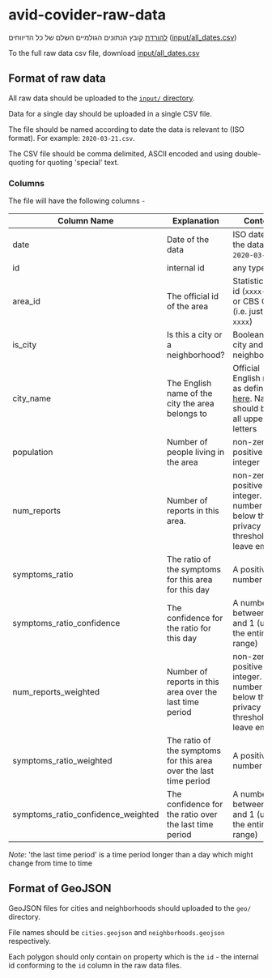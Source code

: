 # avid-covider-raw-data

[להורדת](https://raw.githubusercontent.com/hasadna/avid-covider-raw-data/master/input/all_dates.csv) קובץ הנתונים הגולמיים השלם של כל הדיווחים ([input/all_dates.csv](https://raw.githubusercontent.com/hasadna/avid-covider-raw-data/master/input/all_dates.csv))

To the full raw data csv file, download [input/all_dates.csv](https://raw.githubusercontent.com/hasadna/avid-covider-raw-data/master/input/all_dates.csv)

## Format of raw data 

All raw data should be uploaded to the [`input/` directory](https://github.com/hasadna/avid-covider-raw-data/tree/master/input).

Data for a single day should be uploaded in a single CSV file.

The file should be named according to date the data is relevant to (ISO format). For example: `2020-03-21.csv`.

The CSV file should be comma delimited, ASCII encoded and using double-quoting for quoting 'special' text.

### Columns

The file will have the following columns -

| Column Name | Explanation | Content |
|---|---|---|
| date | Date of the data | ISO date of the data (e.g. `2020-03-21`) |
| id | internal id | any type |
| area_id | The official id of the area | Statistic Area id (`xxxx-yy`) or CBS City id (i.e. just the `xxxx`) |
| is_city | Is this a city or a neighborhood? | Boolean, 1 for city and 0 for neighborhood |
| city_name | The English name of the city the area belongs to | Official English name as defined [here](https://data.gov.il/dataset/citiesandsettelments). Name should be in all uppercase letters |
| population | Number of people living in the area | non-zero positive integer |
| num_reports | Number of reports in this area. | non-zero positive integer. If number is below the privacy threshold, leave empty |
| symptoms_ratio | The ratio of the symptoms for this area for this day | A positive number  |
| symptoms_ratio_confidence | The confidence for the ratio for this day | A number between 0 and 1 (using the entire range) |
| num_reports_weighted | Number of reports in this area over the last time period | non-zero positive integer. If number is below the privacy threshold, leave empty |
| symptoms_ratio_weighted | The ratio of the symptoms for this area over the last time period | A positive number  |
| symptoms_ratio_confidence_weighted | The confidence for the ratio over the last time period | A number between 0 and 1 (using the entire range) |


*Note*: 'the last time period' is a time period longer than a day which might change from time to time

## Format of GeoJSON

GeoJSON files for cities and neighborhoods should uploaded to the `geo/` directory.

File names should be `cities.geojson` and `neighborhoods.geojson` respectively.

Each polygon should only contain on property which is the `id` - the internal id conforming to the `id` column in the raw data files.
